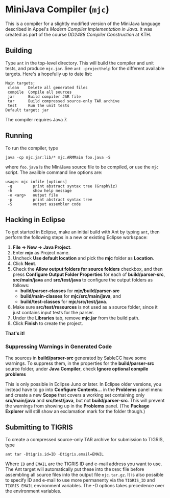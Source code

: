 MiniJava Compiler (`mjc`)
=========================

This is a compiler for a slightly modified version of the MiniJava
language described in Appel's *Modern Compiler Implementation in Java*.
It was created as part of the course *DD2488 Compiler Construction* at
KTH.

Building
--------

Type `ant` in the top-level directory. This will build the compiler
and unit tests, and produce `mjc.jar`. See `ant -projecthelp` for the
different available targets. Here's a hopefully up to date list:

    Main targets:
     clean    Delete all generated files
     compile  Compile all sources
     jar      Build compiler JAR file
     tar      Build compressed source-only TAR archive
     test     Run the unit tests
    Default target: jar

The compiler requires Java 7.

Running
-------
To run the compiler, type

    java -cp mjc.jar:lib/* mjc.ARMMain foo.java -S

where `foo.java` is the MiniJava source file to be compiled, or use the
`mjc` script. The availble command line options are:

    usage: mjc infile [options]
     -g         print abstract syntax tree (GraphViz)
     -h         show help message
     -o <arg>   output file
     -p         print abstract syntax tree
     -S         output assembler code

Hacking in Eclipse
------------------

To get started in Eclipse, make an initial build with Ant by typing `ant`,
then perform the following steps in a new or existing Eclipse workspace:

1. **File → New → Java Project**.
2. Enter **mjc** as Project name.
3. Uncheck **Use default location** and pick the **mjc** folder as **Location**.
4. Click **Next**.
7. Check the **Allow output folders for source folders** checkbox, and then press
   **Configure Output Folder Properties** for each of **build/parser-src**,
   **src/main/java** and **src/test/java** to configure the output folders as
   follows:
    * **build/parser-classes** for **mjc/build/parser-src**
    * **build/main-classes** for **mjc/src/main/java**, and
    * **build/test-classes** for **mjc/src/test/java**.
8. Make sure **src/test/resources** is not used as a source folder, since
   it just contains input tests for the parser.
9. Under the **Libraries** tab, remove **mjc.jar** from the build path.
10. Click **Finish** to create the project.

**That's it!**

### Suppressing Warnings in Generated Code
The sources in **build/parser-src** generated by SableCC have some warnings.
To suppress them, in the properties for the **build/parser-src** source folder,
under **Java Compiler**, check **Ignore optional compile problems**

This is only possible in Eclipse Juno or later. In Eclipse older versions,
you instead have to go into **Configure Contents...** in the **Problems**
panel menu and create a new **Scope** that covers a working set containing
only **src/main/java** and **src/test/java**, but not **build/parser-src**.
This will prevent the warnings from showing up in the **Problems** panel.
(The **Package Explorer** will still show an exclamation mark for the folder
though.)


Submitting to TIGRIS
--------------------

To create a compressed source-only TAR archive for submission to TIGRIS, type

    ant tar -Dtigris.id=ID -Dtigris.email=EMAIL

Where `ID` and `EMAIL` are the TIGRIS ID and e-mail address you want to use.
The Ant target will automatically put these into the `DESC` file before
assembling all source files into the output file `mjc.tar.gz`. It is also
possible to specify ID and e-mail to use more permanenty via the `TIGRIS_ID`
and `TIGRIS_EMAIL` environment variables. The -D options takes precedence over
the environment variables.
